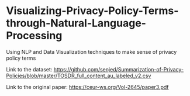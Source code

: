 # Visualizing-Privacy-Policy-Terms-through-Natural-Language-Processing
Using NLP and Data Visualization techniques to make sense of privacy policy terms

Link to the dataset: https://github.com/senjed/Summarization-of-Privacy-Policies/blob/master/TOSDR_full_content_au_labeled_v2.csv

Link to the original paper: https://ceur-ws.org/Vol-2645/paper3.pdf

